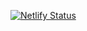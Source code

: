 [![Netlify Status](https://api.netlify.com/api/v1/badges/5e5af553-755f-44cf-af66-cbc311874335/deploy-status)](https://app.netlify.com/sites/amine-hy/deploys)